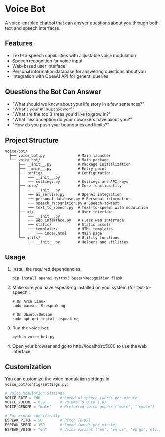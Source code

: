 # Voice Bot

A voice-enabled chatbot that can answer questions about you through both text and speech interfaces.

## Features

- Text-to-speech capabilities with adjustable voice modulation
- Speech recognition for voice input
- Web-based user interface
- Personal information database for answering questions about you
- Integration with OpenAI API for general queries

## Questions the Bot Can Answer

- "What should we know about your life story in a few sentences?"
- "What's your #1 superpower?"
- "What are the top 3 areas you'd like to grow in?"
- "What misconception do your coworkers have about you?"
- "How do you push your boundaries and limits?"

## Project Structure

```
voice-bot/
  ├── voice_bot.py               # Main launcher
  └── voice_bot/                 # Main package
      ├── __init__.py            # Package initialization
      ├── __main__.py            # Entry point
      ├── config/                # Configuration
      │   ├── __init__.py
      │   └── settings.py        # Settings and API keys
      ├── core/                  # Core functionality
      │   ├── __init__.py
      │   ├── ai_service.py      # OpenAI integration
      │   ├── personal_database.py # Personal information
      │   ├── speech_recognition.py # Speech-to-text
      │   └── text_to_speech.py  # Text-to-speech with modulation
      ├── ui/                    # User interface
      │   ├── __init__.py
      │   ├── web_interface.py   # Flask web interface
      │   ├── static/            # Static assets
      │   └── templates/         # HTML templates
      │       └── index.html     # Main page
      └── utils/                 # Utility functions
          └── __init__.py        # Helpers and utilities
```

## Usage

1. Install the required dependencies:
   ```
   pip install openai pyttsx3 SpeechRecognition flask
   ```

2. Make sure you have espeak-ng installed on your system (for text-to-speech):
   ```
   # On Arch Linux
   sudo pacman -S espeak-ng
   
   # On Ubuntu/Debian
   sudo apt-get install espeak-ng
   ```

3. Run the voice bot:
   ```
   python voice_bot.py
   ```

4. Open your browser and go to http://localhost:5000 to use the web interface.

## Customization

You can customize the voice modulation settings in `voice_bot/config/settings.py`:

```python
# Voice Modulation Settings
VOICE_RATE = 160         # Speed of speech (words per minute)
VOICE_VOLUME = 0.9       # Volume (0.0 to 1.0)
VOICE_GENDER = "male"    # Preferred voice gender ("male", "female")

# For espeak specifically
ESPEAK_PITCH = 50        # Pitch (0-99)
ESPEAK_SPEED = 150       # Speed (words per minute)
ESPEAK_VOICE = "en"      # Voice variant ("en", "en-us", "en-gb", etc.)
```